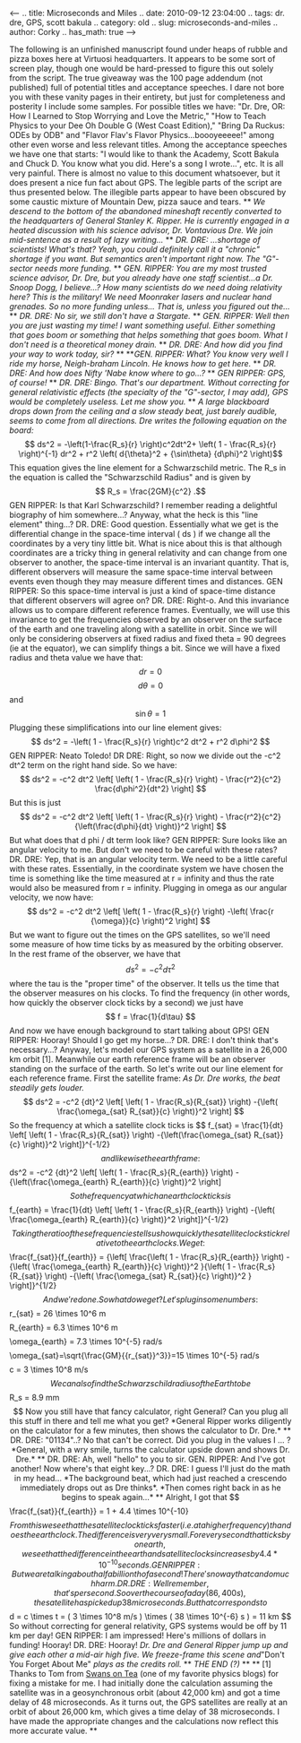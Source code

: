 <--
.. title: Microseconds and Miles
.. date: 2010-09-12 23:04:00
.. tags: dr. dre, GPS, scott bakula
.. category: old
.. slug: microseconds-and-miles
.. author: Corky
.. has_math: true
-->


The following is an unfinished manuscript found under heaps of rubble
and pizza boxes here at Virtuosi headquarters. It appears to be some
sort of screen play, though one would be hard-pressed to figure this out
solely from the script. The true giveaway was the 100 page addendum (not
published) full of potential titles and acceptance speeches. I dare not
bore you with these vanity pages in their entirety, but just for
completeness and posterity I include some samples.
For possible titles we have: "Dr. Dre, OR: How I Learned to Stop
Worrying and Love the Metric," "How to Teach Physics to your Dee Oh
Double G (West Coast Edition)," "Bring Da Ruckus: ODEs by ODB" and
"Flavor Flav's Flavor Physics...boooyeeeee!" among other even worse and
less relevant titles.
Among the acceptance speeches we have one that starts: "I would like to
thank the Academy, Scott Bakula and Chuck D. You know what you did.
Here's a song I wrote...", etc. It is all very painful.
There is almost no value to this document whatsoever, but it does
present a nice fun fact about GPS. The legible parts of the script are
thus presented below. The illegible parts appear to have been obscured
by some caustic mixture of Mountain Dew, pizza sauce and tears. ** *We
descend to the bottom of the abandoned mineshaft recently converted to
the headquarters of General Stanley K. Ripper. He is currently engaged
in a heated discussion with his science advisor, Dr. Vontavious Dre. We
join mid-sentence as a result of lazy writing...*
**
*DR. DRE: ...shortage of scientists! What's that? Yeah, you could
definitely call it a "chronic" shortage if you want. But semantics
aren't important right now. The "G"-sector needs more funding.*
**
*GEN. RIPPER: You are my most trusted science advisor, Dr. Dre, but you
already have one staff scientist...a Dr. Snoop Dogg, I believe...? How
many scientists do we need doing relativity here? This is the military!
We need Moonraker lasers and nuclear hand grenades. So no more funding
unless... That is, unless you figured out the...*
**
*DR. DRE: No sir, we still don't have a Stargate.*
**
*GEN. RIPPER: Well then you are just wasting my time! I want something
useful. Either something that goes boom or something that helps
something that goes boom. What I don't need is a theoretical money
drain.*
**
*DR. DRE: And how did you find your way to work today, sir?*
**
***GEN. RIPPER: What? You know very well I ride my horse, Neigh-braham
Lincoln. He knows how to get here.*
**
*DR. DRE: And how does Nifty 'Nabe know where to go...?*
**
*GEN RIPPER: GPS, of course!*
**
*DR. DRE: Bingo. That's our department. Without correcting for general
relativistic effects (the specialty of the "G"-sector, I may add), GPS
would be completely useless. Let me show you.*
**
*A large blackboard drops down from the ceiling and a slow steady beat,
just barely audible, seems to come from all directions. Dre writes the
following equation on the board:*
$$ ds^2 = -\left(1-\frac{R_s}{r} \right)c^2dt^2+ \left( 1 -
\frac{R_s}{r} \right)^{-1} dr^2 + r^2 \left( d{\theta}^2 +
{\sin\theta} {d\phi}^2 \right)$$
This equation gives the line element for a Schwarzschild metric. The
R_s in the equation is called the "Schwarzschild Radius" and is given
by
$$ R_s = \frac{2GM}{c^2} .$$
GEN RIPPER: Is that Karl Schwarzschild? I remember reading a delightful
biography of him somewhere...? Anyway, what the heck is this "line
element" thing...?
DR. DRE: Good question. Essentially what we get is the differential
change in the space-time interval ( ds ) if we change all the
coordinates by a very tiny little bit. What is nice about this is that
although coordinates are a tricky thing in general relativity and can
change from one observer to another, the space-time interval is an
invariant quantity. That is, different observers will measure the same
space-time interval between events even though they may measure
different times and distances.
GEN RIPPER: So this space-time interval is just a kind of space-time
distance that different observers will agree on?
DR. DRE: Right-o. And this invariance allows us to compare different
reference frames. Eventually, we will use this invariance to get the
frequencies observed by an observer on the surface of the earth and one
traveling along with a satellite in orbit. Since we will only be
considering observers at fixed radius and fixed theta = 90 degrees (ie
at the equator), we can simplify things a bit. Since we will have a
fixed radius and theta value we have that:
$$ dr = 0 $$
$$ d\theta = 0 $$
and
$$\sin\theta = 1 $$
Plugging these simplifications into our line element gives:
$$ ds^2 = -\left( 1 - \frac{R_s}{r} \right)c^2 dt^2 + r^2
d\phi^2 $$
GEN RIPPER: Neato Toledo!
DR DRE: Right, so now we divide out the -c^2 dt^2 term on the right
hand side. So we have:
$$ ds^2 = -c^2 dt^2 \left[ \left( 1 - \frac{R_s}{r} \right) -
\frac{r^2}{c^2} \frac{d\phi^2}{dt^2} \right] $$
But this is just $$ ds^2 = -c^2 dt^2 \left[ \left( 1 -
\frac{R_s}{r} \right) - \frac{r^2}{c^2} {\left(\frac{d\phi}{dt}
\right)}^2 \right] $$
But what does that d phi / dt term look like?
GEN RIPPER: Sure looks like an angular velocity to me. But don't we need
to be careful with these rates?
DR. DRE: Yep, that is an angular velocity term. We need to be a little
careful with these rates. Essentially, in the coordinate system we have
chosen the time is something like the time measured at r = infinity and
thus the rate would also be measured from r = infinity. Plugging in
omega as our angular velocity, we now have:
$$ ds^2 = -c^2 dt^2 \left[ \left( 1 - \frac{R_s}{r} \right)
-\left( \frac{r {\omega}}{c} \right)^2 \right] $$
But we want to figure out the times on the GPS satellites, so we'll need
some measure of how time ticks by as measured by the orbiting observer.
In the rest frame of the observer, we have that
$$ ds^2 = -c^2 {d\tau}^2 $$
where the tau is the "proper time" of the observer. It tells us the time
that the observer measures on his clocks. To find the frequency (in
other words, how quickly the observer clock ticks by a second) we just
have
$$ f = \frac{1}{d\tau} $$
And now we have enough background to start talking about GPS!
GEN RIPPER: Hooray! Should I go get my horse...?
DR. DRE: I don't think that's necessary...? Anyway, let's model our GPS
system as a satellite in a 26,000 km orbit [1]. Meanwhile our earth
reference frame will be an observer standing on the surface of the
earth. So let's write out our line element for each reference frame.
First the satellite frame:
*As Dr. Dre works, the beat steadily gets louder.*
$$ ds^2 = -c^2 {dt}^2 \left[ \left( 1 - \frac{R_s}{R_{sat}}
\right) -{\left( \frac{\omega_{sat} R_{sat}}{c} \right)}^2
\right] $$
So the frequency at which a satellite clock ticks is
$$ f_{sat} = \frac{1}{dt} \left[ \left( 1 - \frac{R_s}{R_{sat}}
\right) -{\left(\frac{\omega_{sat} R_{sat}}{c} \right)}^2
\right]}^{-1/2} $$ and likewise the earth frame:
$$ ds^2 = -c^2 {dt}^2 \left[ \left( 1 - \frac{R_s}{R_{earth}}
\right) -{\left(\frac{\omega_{earth} R_{earth}}{c} \right)}^2
\right] $$
So the frequency at which an earth clock ticks is
$$ f_{earth} = \frac{1}{dt} \left[ \left( 1 -
\frac{R_s}{R_{earth}} \right) -{\left( \frac{\omega_{earth}
R_{earth}}{c} \right)}^2 \right]}^{-1/2} $$
Taking the ratio of these frequencies tells us how quickly the satellite
clocks tick relative to the earth clocks. We get:
$$ \frac{f_{sat}}{f_{earth}} = {\left[ \frac{\left( 1 -
\frac{R_s}{R_{earth}} \right) -{\left( \frac{\omega_{earth}
R_{earth}}{c} \right)}^2 }{\left( 1 - \frac{R_s}{R_{sat}}
\right) -{\left( \frac{\omega_{sat} R_{sat}}{c} \right)}^2 }
\right]}^{1/2} $$
And we're done. So what do we get? Let's plug in some numbers:
$$ r_{sat} = 26 \times 10^6 m $$
$$ R_{earth} = 6.3 \times 10^6 m$$
$$\omega_{earth} = 7.3 \times 10^{-5} rad/s $$
$$\omega_{sat}=\sqrt{\frac{GM}{{r_{sat}}^3}}=15 \times 10^{-5}
rad/s $$
$$ c = 3 \times 10^8 m/s $$
We can also find the Schwarzschild radius of the Earth to be
$$ R_s = 8.9 mm $$
Now you still have that fancy calculator, right General? Can you plug
all this stuff in there and tell me what you get?
*General Ripper works diligently on the calculator for a few minutes,
then shows the calculator to Dr. Dre.*
**
DR. DRE: "01134"..? No that can't be correct. Did you plug in the values
I ... ?
*General, with a wry smile, turns the calculator upside down and shows
Dr. Dre.*
**
DR. DRE: Ah, well "hello" to you to sir. GEN. RIPPER: And I've got
another! Now where's that eight key...? DR. DRE: I guess I'll just do
the math in my head...
*The background beat, which had just reached a crescendo immediately
drops out as Dre thinks*. *Then comes right back in as he begins to
speak again...*
**
Alright, I got that
$$\frac{f_{sat}}{f_{earth}} = 1 + 4.4 \times 10^{-10} $$
From this we see that the satellite clock ticks faster (i.e. at a higher
frequency) than does the earth clock. The difference is very very small.
For every second that ticks by on earth, we see that the difference in
the earth and satellite clocks increases by 4.4 * 10^{-10} seconds.
GEN RIPPER: But we are talking about half a billionth of a second!
There's no way that can do much harm.
DR. DRE: Well remember, that's per second. So over the course of a day
(86,400 s), the satellite has picked up 38 microseconds. But that
corresponds to
$$ d = c \times t = ( 3 \times 10^8 m/s ) \times ( 38 \times
10^{-6} s ) = 11 km $$
So without correcting for general relativity, GPS systems would be off
by 11 km per day!
GEN RIPPER: I am impressed! Here's millions of dollars in funding!
Hooray!
DR. DRE: Hooray!
*Dr. Dre and General Ripper jump up and give each other a mid-air high
five. We freeze-frame this scene and*"Don't You Forget About Me" *plays
as the credits roll.*
**
*THE END (?)* ** ** [1] Thanks to Tom from [Swans on
Tea](http://blogs.scienceforums.net/swansont/) (one of my favorite
physics blogs) for fixing a mistake for me. I had initially done the
calculation assuming the satellite was in a geosynchronous orbit (about
42,000 km) and got a time delay of 48 microseconds. As it turns out, the
GPS satellites are really at an orbit of about 26,000 km, which gives a
time delay of 38 microseconds. I have made the appropriate changes and
the calculations now reflect this more accurate value.
**
